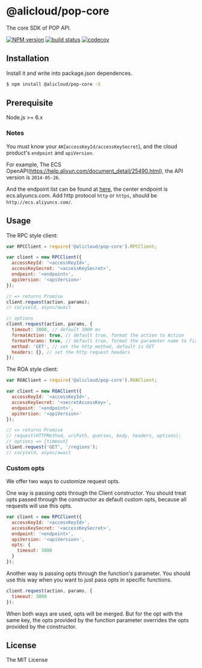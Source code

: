 # @alicloud/pop-core

The core SDK of POP API.

[![NPM version][npm-image]][npm-url]
[![build status][travis-image]][travis-url]
[![codecov][cov-image]][cov-url]

[npm-image]: https://img.shields.io/npm/v/@alicloud/pop-core.svg?style=flat-square
[npm-url]: https://npmjs.org/package/@alicloud/pop-core
[travis-image]: https://img.shields.io/travis/aliyun/openapi-core-nodejs-sdk/master.svg?style=flat-square
[travis-url]: https://travis-ci.org/aliyun/openapi-core-nodejs-sdk
[cov-image]: https://codecov.io/gh/aliyun/openapi-core-nodejs-sdk/branch/master/graph/badge.svg
[cov-url]: https://codecov.io/gh/aliyun/openapi-core-nodejs-sdk

## Installation

Install it and write into package.json dependences.

```sh
$ npm install @alicloud/pop-core -S
```

## Prerequisite

Node.js >= 6.x

### Notes

You must know your `AK`(`accessKeyId/accessKeySecret`), and the cloud product's `endpoint` and `apiVersion`.

For example, The ECS OpenAPI(https://help.aliyun.com/document_detail/25490.html), the API version is `2014-05-26`.

And the endpoint list can be found at [here](https://help.aliyun.com/document_detail/25489.html), the center endpoint is ecs.aliyuncs.com. Add http protocol `http` or `https`, should be `http://ecs.aliyuncs.com/`.

## Usage

The RPC style client:

```js
var RPCClient = require('@alicloud/pop-core').RPCClient;

var client = new RPCClient({
  accessKeyId: '<accessKeyId>',
  accessKeySecret: '<accessKeySecret>',
  endpoint: '<endpoint>',
  apiVersion: '<apiVersion>'
});

// => returns Promise
client.request(action, params);
// co/yield, async/await

// options
client.request(action, params, {
  timeout: 3000, // default 3000 ms
  formatAction: true, // default true, format the action to Action
  formatParams: true, // default true, format the parameter name to first letter upper case
  method: 'GET', // set the http method, default is GET
  headers: {}, // set the http request headers
});
```

The ROA style client:

```js
var ROAClient = require('@alicloud/pop-core').ROAClient;

var client = new ROAClient({
  accessKeyId: '<accessKeyId>',
  accessKeySecret: '<secretAccessKey>',
  endpoint: '<endpoint>',
  apiVersion: '<apiVersion>'
});

// => returns Promise
// request(HTTPMethod, uriPath, queries, body, headers, options);
// options => {timeout}
client.request('GET', '/regions');
// co/yield, async/await
```

### Custom opts

We offer two ways to customize request opts.

One way is passing opts through the Client constructor. You should treat opts passed through the constructor as default custom opts, because all requests will use this opts.

```js
var client = new RPCClient({
  accessKeyId: '<accessKeyId>',
  accessKeySecret: '<accessKeySecret>',
  endpoint: '<endpoint>',
  apiVersion: '<apiVersion>',
  opts: {
    timeout: 3000
  }
});
```

Another way is passing opts through the function's parameter. You should use this way when you want to just pass opts in specific functions.

```js
client.request(action, params, {
  timeout: 3000
});
```

When both ways are used, opts will be merged. But for the opt with the same key, the opts provided by the function parameter overrides the opts provided by the constructor.

## License
The MIT License
